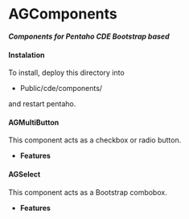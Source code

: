 # AGComponents
***Components for Pentaho CDE Bootstrap based***

#### **Instalation**
To install, deploy this directory into

* Public/cde/components/

and restart pentaho.

#### **AGMultiButton**
This component acts as a checkbox or radio button.
* **Features**

#### **AGSelect**
This component acts as a Bootstrap combobox.
* **Features**
